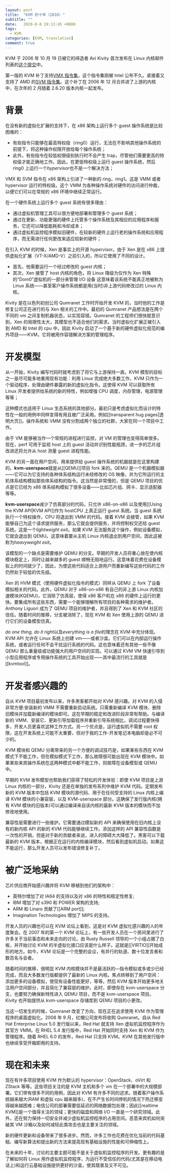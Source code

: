 ```yaml
---
layout: post
title:  "KVM 的十年（2016）"
subtitle: ""
date:   2020-8-8 19:13:45 +0800
tags:
  - KVM
categories: [KVM, translation]
comment: true
---
```


KVM 于 2006 年 10 月 19 日被它的缔造者 Avi Kivity 首次发布在 Linux 内核邮件列表的[这个提交](http://lkml.iu.edu/hypermail/linux/kernel/0610.2/1369.html)中。

第一版的 KVM 补丁支持[VMX 指令集](https://en.wikipedia.org/wiki/X86_virtualization#Intel_virtualization_.28VT-x.29)，这个指令集刚被 Intel 公布不久。紧接着又支持了 AMD 的[SVM 指令集](https://en.wikipedia.org/wiki/X86_virtualization#AMD_virtualization_.28AMD-V.29)。这个补丁在 2006 年 12 月合并进了上游的内核中，在次年的 2 月随着 2.6.20 版本内核一起发布。

<!-- more -->

# 背景

在没有新的虚拟化扩展的支持下，在 x86 架构上运行多个 guest 操作系统是比较困难的：
- 有些指令只能够在最高特权级（ring0）运行，无法在不影响其他操作系统的前提下，将这种操作权限开放给每个操作系统；
- 此外，有些指令在较低权限级别执行时不会产生 trap，尽管他们需要更高的特权级才能正确地工作。因此，在更低特权级上运行 guest 操作系统，然后 ring0 上运行一个*hypervisor*也不是一个解决方法；

VMX 和 SVM 指令在 x86 架构上引进了一种新的 ring，ring1。这是 VMM 或者 hypervisor 运行的特权级。这个 VMM 为各种操作系统对硬件的访问进行仲裁，以便它们可以在常规的 x86 环境中继续正常运行。

在一个硬件系统上运行多个 guest 系统有很多理由：
- 通过虚拟机管理工具可以很方便地部署和管理多个 guest 系统；
- 通过在更新、功能更强的硬件上托管多个操作系统及其相应的应用程序和服务，它还可以降低能耗和冷却成本；
- 通过虚拟机监控程序模拟旧硬件，在较新的硬件上运行老的操作系统和应用程序，而无需进行任何更改来适应较新的硬件；

在引入 KVM 的时候，Xen 是事实上的开源 hypervisor。由于 Xen 是在 x86 上提供虚拟化扩展（VT-X/AMD-V）之前引入的，所以它使用了不同的设计。
- 首先，他需要运行一个经过修改的 guest 内核；
- 其次，Xen 接管了 host 内核的角色，将 Linux 降级为仅作为 Xen 特殊的“Dom0”虚拟机的一部分来管理 I/O 设备
这意味着该系统不能真正地被称为 Linux 系统——甚至客户操作系统都是用(当时)非上游代码修改过的 Linux 内核。

Kivity 是在以色列初创公司 Qumranet 工作时开始开发 KVM 的，当时他的工作是修复公司正在进行的与 Xen 相关的工作中。最初的 Qumranet 产品想法是在两个不同的 vm 之间复制机器状态，以实现容错。Qumranet 的工程师们很快就意识到，Xen 的局限性太大，其模型也不适合他们的需求。当时虚拟化扩展正被引入到 AMD 和 Intel 的 cpu 中，因此 Kivity 启动了一个基于新的硬件虚拟化规范的编外项目——KVM，它将被用作容错解决方案的管理程序。

# 开发模型

从一开始，Kivity 编写代码时就考虑到了将它与上游保持一直。KVM 模型的目标之一是尽可能多地重用现有功能：利用 Linux 完成绝大多数工作，KVM 只作为一个驱动程序，处理由硬件暴露的新的虚拟化指令。这使得 KVM 可以获取所有 Linux 开发者提供给系统的新的特性，例如增强 CPU 调度，内存管理，电源管理等等；

这种模式也适用于 Linux 生态系统的其他部分。最初只是考虑虚拟化而设计的特性在一般的用例中同样变得有用且被广泛采用。例如[[transparent hug pages|透明大页]]。操作系统和 VMM 没有分割成两个独立的社群，大家在同一个项目中工作。

由于 VM 能够被当作一个常规的进程进行监控，对 VM 的管理也变得简单很多。现在，perf 可用于监视 host 上的 guest 活动并识别性能瓶颈，进一步的芯片组改进还将允许从 host 测量 guest 进程性能。

KVM 的另一面在用户空间，用来提供给 guest 操作系统的机器就是在这里构建的。**kvm-userspace**就是从[[QEMU]]项目 fork 来的。QEMU 是一个机器模拟器——它可以为它支持的各种体系结构运行未经修改的 OS 映像，并为它所运行的主机体系结构模拟那些体系结构的指令。这当然是非常慢的，但是 QEMU 项目的优点是它已经为 x86 体系结构模拟了很多设备——比如芯片组、网卡、显示适配器等等。

**kvm-userspace**减少了仿真部分的代码，只允许 x86-on-x86 以及使用[[Using the KVM API|KVM API]]作为 hostCPU 上真正运行 guest 系统。当 guest 系统执行一个特权操作，CPU 将退出到 VMM 的代码。接着 KVM 会接管，如果 KVM 能够自己为这个请求提供服务，那么它就会提供服务，并将控制权交还给 guest 系统。这是一个*lightweight exit*。如果 KVM 无法服务这个操作，例如设备模拟，它就会退出到 QEMU。这意味着要从主机 Linux 内核退出到用户空间，因此这被称为*heavyweight exit*。

该模型的一个缺点是需要维护 QEMU 的分支。早期的开发人员将重心放在使内核模块稳定上，同时让越来越多的 guest 顺畅无阻地运行。这意味着花费在设备模拟上的时间就少了，因此，为使这些代码适合上游用户而重新编写这些代码的工作仍然处于较低的优先级。

Xen 的 HVM 模式（使用硬件虚拟化指令的模式）同样从 QEMU 上 fork 了设备模拟相关的代码。此外，QEMU 对于 x86-on-x86 有自己的非上游 Linux 内核加速模块(KQEMU)，它消除了仿真层，使得 x86 客户机在 x86 的硬件上运行的更快。要集成所有这些东西，需要一个能够理解所有项目的各种需求的维护者。Anthony Liguori 成为了 QEMU 项目的维护者，并且得到了 Xen 和 KVM 社区的信任。随着时间的推移，分支被消除了，现在 KVM 和 Xen 使用上游的 QEMU 进行它们的设备模型仿真。

*do one thing, do it right*以及*everything is a file*的理念在 KVM 中充分体现。KVM API 允许在 Linux 系统上创建 vm——或者沙盒。它们可以在内部运行操作系统，或者运行任何不会干扰运行系统的代码。这也意味着还有其他一些不像 QEMU 那么重量级或功能强大的用户空间的实现。可以通过 KVM VM 快速引导到小型应用程序或专用操作系统的工具开始出现——其中最流行的工具就是[[kvmtool]]。

# 开发者感兴趣的

自从 KVM 项目最初发布以来，许多黑客都开始对 KVM 感兴趣。对 KVM 的入侵非常方便:安装新的 VMM 不需要重新启动系统。只需重新编译 KVM 模块、删除旧模块并加载新编译的模块即可。这在早期的稳定和改进阶段非常有帮助。与编译新的 VMM、安装它、更新引导加载程序并重新引导系统相比，调试过程要快得多，开发人员更喜欢这种工作方式。另一个优点是，运行虚拟机不需要 root 权限，这在开发系统上可能不太重要，但对于我的工作-开发笔记本电脑却是必不可少的。

KVM 模块和 QEMU 分离带来的另一个方便的调试技巧是，如果某些东西在 KVM 模式下不能工作，但在模拟模式下工作，那么故障很可能出现在 KVM 模块中。如果某些来宾操作系统在这两种模式中都不能工作，则故障在设备模型或 QEMU 中。

早期的 KVM 发布模型也帮助我们获得了轻松的开发体验：即使 KVM 项目是上游 Linux 内核的一部分，Kivity 还是在单独的发布系列中维护 KVM 代码。定期发布新的 KVM 版本中包括 KVM 模块的源代码、用于在任何受支持的 Linux 内核上编译 KVM 模块的小兼容层，以及 KVM-userspace 部分。这确保了发行版内核(拥有 KVM 模块的旧版本)可以通过编译来自该内核的最新 KVM 版本的模块而不加修改地使用。

兼容性层需要进行一些维护。它需要通过模拟新的 API 来确保使用在旧内核上没有的新内核 API 的新的 KVM 代码能够继续工作。添加这样的 API 兼容性函数是一次性的开销，但是对于新的贡献者来说，进入的障碍大大降低了。黑客可以下载最新的 KVM 版本，根据正在运行的内核编译模块，然后看到虚拟机启动。如果这不能运行，那么开发人员可以发布错误修复补丁。

# 被广泛地采纳

芯片供应商开始感兴趣并将 KVM 移植到他们的架构中：
- 英特尔增加了对 IA64 的支持以及对 x86 的特性和稳定性修复;
- IBM 增加了对 s390 和 POWER 架构的支持;
- ARM 和 Linaro 贡献了[[ARM port]];
- Imagination Technologies 增加了 MIPS 的支持。

开发人员的兴趣也可以在 KVM 论坛上看到，这是对 KVM 虚拟化感兴趣的人的年度聚会。在 2007 年的第一个 KVM 论坛上，有一些开发人员在一个房间里进行了许多关于当前事态和未来走向的讨论。由 Rusty Russell 领导的一个小组占据了白板，并开始讨论 KVM 的半虚拟化接口应该是什么样子。这就是[[VIRTIO]]开始成形的地方。如今，KVM 论坛是一个完整的会议，有并行的轨道、数十位发言者和数百名与会者。

随着时间的推移，很明显 KVM 内核模块并不是最活跃的—指令模拟或多或少已经完成，而且大多数发行版都提供了最新的 Linux 内核。焦点转移到了用户空间：添加更多的设备模拟，使现有设备性能更好，等等。然后 KVM 版本开始更多地关注用户空间部分，并且简化了兼容层的维护。此时，即使存在 kvm-userspace 分支，也要努力确保新特性进入 QEMU 项目，而不是 kvm-userspace 项目。Kivity 也开始提供从 kvm-userspace 存储库到 QEMU 项目的小更改。

当这一切发生的时候，Qumranet 改变了方向，现在正在追求使用 KVM 作为管理程序的桌面虚拟化。2008 年 9 月，红帽公司宣布将收购 Qumranet。自从 Red Hat Enterprise Linux 5.0 发行版以来，Red Hat 就支持 Xen 虚拟机监控程序作为其官方 VMM。在 RHEL 5.4 发行版中，Red Hat 开始同时支持 Xen 和 KVM 作为管理程序。随着 RHEL 6.0 的发布，Red Hat 只支持 KVM。KVM 在其他发行版中也继续享受开箱即用的支持。

# 现在和未来

现在有许多项目使用 KVM 作为默认的 hypervisor：OpenStack、oVirt 和 ZStack 等等。这些项目关注的是 KVM 主机和多个 vm 在一个部署中的大规模部署。它们带有很多不同的用例，因此对 KVM 有许多不同的述求。随着客户操作系统越来越大(RAM 和虚拟 cpu 越来越多)，在不产生长时间停机的情况下热迁移变得越来越困难；电信公司的部署需要低延迟的网络数据包处理；因此[[realtime KVM]]是一个值得关注的领域；更快的磁盘和网络 I/O 一直是一个研究领域。此外，还在努力保持一切安全并减少虚拟机监控程序的占用空间。恶意来宾机如何突破其 VM 沙箱以及如何减轻此类攻击也是主要关注的领域。

新的硬件更新和设备带来了很多进步。然而，许多工作也花费在优化当前的代码基础、编写新算法和提出新的方法来提高现有基础设施的性能和可伸缩性上。

在未来的十年，讨论的主要主题可能不是关于虚拟机监控程序的开发。更有趣的是了解如何将 Linux 用作虚拟机监控程序，为运行不受信任的代码(尤其是在移动电话上)和运行云基础设施提供更好的沙盒，使其既普及又不可见。